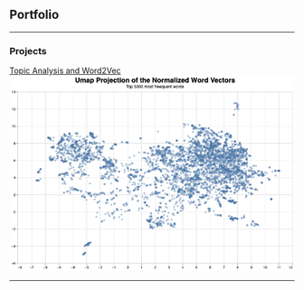 ## Portfolio

---

### Projects 

[Topic Analysis and Word2Vec](/_posts/Topic_analysis_word2vec)
<img src="images/word2vec.png?raw=true"/>

---

